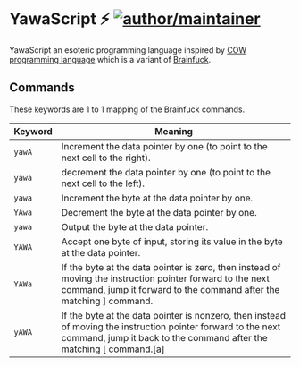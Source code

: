 # YawaScript ⚡ [![author/maintainer](https://img.shields.io/badge/by-itsmenewbie03-016eea.svg?logo=github&labelColor=181717&longCache=true&style=flat-square)](https://itsmenewbie03.github.io)

YawaScript an esoteric programming language inspired by [COW programming language](https://esolangs.org/wiki/COW) which is a variant of [Brainfuck](https://en.wikipedia.org/wiki/Brainfuck).

## Commands

These keywords are 1 to 1 mapping of the Brainfuck commands.

| Keyword | Meaning                                                                                                                                                                              |
| ------- | ------------------------------------------------------------------------------------------------------------------------------------------------------------------------------------ |
| `yawA`  | Increment the data pointer by one (to point to the next cell to the right).                                                                                                          |
| `yawa`  | decrement the data pointer by one (to point to the next cell to the left).                                                                                                           |
| `yawa`  | Increment the byte at the data pointer by one.                                                                                                                                       |
| `YAwa`  | Decrement the byte at the data pointer by one.                                                                                                                                       |
| `yawa`  | Output the byte at the data pointer.                                                                                                                                                 |
| `YAWA`  | Accept one byte of input, storing its value in the byte at the data pointer.                                                                                                         |
| `YAWa`  | If the byte at the data pointer is zero, then instead of moving the instruction pointer forward to the next command, jump it forward to the command after the matching ] command.    |
| `yAWA`  | If the byte at the data pointer is nonzero, then instead of moving the instruction pointer forward to the next command, jump it back to the command after the matching [ command.[a] |
